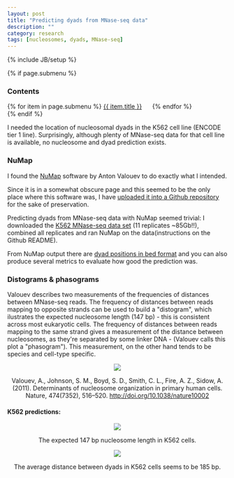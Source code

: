 ```yaml
---
layout: post
title: "Predicting dyads from MNase-seq data"
description: ""
category: research
tags: [nucleosomes, dyads, MNase-seq]
---
```

{% include JB/setup %}

<script type="text/javascript"
    src="http://cdn.mathjax.org/mathjax/latest/MathJax.js?config=TeX-AMS-MML_HTMLorMML">
</script>
<style>
.centerImages {
    line-height:200px;
    text-align:center;
    margin-left: auto;
    margin-right: auto;
    width: 90%;
    vertical-align:middle;
}
.ulpost {list-style-type: none; margin: 0; padding: 0;}
.lipost {display: inline; margin-right: 20px;}
.lipost>a {width: 120px;}
</style>

{% if page.submenu %}
<h3>Contents</h3>
<ul class="ulpost">
{% for item in page.submenu %}
<li class="lipost"><a href="#{{ item.anchor }}">{{ item.title }}</a></li>
{% endfor %}
</ul>
{% endif %}

<br>

I needed the location of nucleosomal dyads in the K562 cell line (ENCODE tier 1 line). Surprisingly, although plenty of MNase-seq data for that cell line is available, no nucleosome and dyad prediction exists.

### NuMap
I found the [NuMap](http://www-hsc.usc.edu/~valouev/NuMap/NuMap.html) software by Anton Valouev to do exactly what I intended.

Since it is in a somewhat obscure page and this seemed to be the only place where this software was, I have [uploaded it into a Github repository](https://github.com/afrendeiro/NuMap) for the sake of preservation.

Predicting dyads from MNase-seq data with NuMap seemed trivial: I downloaded the [K562 MNase-seq data set](http://hgdownload.cse.ucsc.edu/goldenPath/hg19/encodeDCC/wgEncodeSydhNsome/) (11 replicates ~85Gb!!), combined all replicates and ran NuMap on the data(instructions on the Github README).

From NuMap output there are [dyad positions in bed format](/data/K562_dyads.bed) and you can also produce several metrics to evaluate how good the prediction was.

### Distograms & phasograms

Valouev describes two measurements of the frequencies of distances between MNase-seq reads. The frequency of distances between reads mapping to opposite strands can be used to build a "distogram", which ilustrates the expected nucleosome length (147 bp) - this is consistent across most eukaryotic cells. The frequency of distances between reads mapping to the same strand gives a measurement of the distance between nucleosomes, as they're separated by some linker DNA - (Valouev calls this plot a "phasogram"). This measurement, on the other hand tends to be species and cell-type specific.

<div class="centerImages">
    <img src={{ site.url }}"/data/figures/dist-phasogram.png"
         align="middle"/>
</div>
<p align="center">Valouev, A., Johnson, S. M., Boyd, S. D., Smith, C. L., Fire, A. Z., Sidow, A. (2011). Determinants of nucleosome organization in primary human cells. Nature, 474(7352), 516–520. <a href="http://doi.org/10.1038/nature10002">http://doi.org/10.1038/nature10002</a></p>

#### K562 predictions:

<div class="centerImages">
    <img src={{ site.url }}"/data/figures/mnase-distogram.png"
         align="middle"/>
</div>
<p align="center">The expected 147 bp nucleosome length in K562 cells.</p>


<div class="centerImages">
    <img src={{ site.url }}"/data/figures/mnase-phasogram.png"
         align="middle"/>
</div>
<p align="center">The average distance between dyads in K562 cells seems to be 185 bp.</p>
